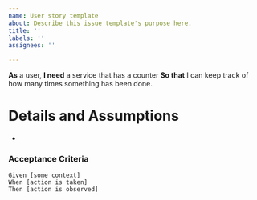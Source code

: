 ```yaml
---
name: User story template
about: Describe this issue template's purpose here.
title: ''
labels: ''
assignees: ''

---
```


**As** a user,
**I need** a service that has a counter 
**So that**  I can keep track of how many times something has been done.

# Details and Assumptions
* 

### Acceptance Criteria

```gherkin
Given [some context]
When [action is taken]
Then [action is observed]
```
